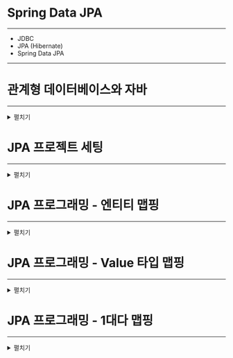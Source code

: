 # Spring Data JPA
---

- JDBC
- JPA (Hibernate)
- Spring Data JPA

---

# 관계형 데이터베이스와 자바
---

<details>
    <summary>펼치기</summary>

> 기본키나 외래키를 이용하여 데이터들을 식별하고 무결성을 관리

## 패러다임 불일치
---

> 객체를 릴레이션에 맵핑하려니 발생하는 문제들과 해결책

### 밀도(Granulartty) 문제

- 객체
    - 다양한 크기의 객체를 만들 수 있음
    - 커스텀한 타입 만들기 쉬움
- 릴레이션
    - 테이블
    - 기본 데이터 타입(User Define Type은 비추)

### 서브타입(SubType) 문제

- 객체
    - 상속 구조 만들기 쉬움
    - 다형성
- 릴레이션
    - 테이블 상속이라는게 없음
    - 상속 기능을 구현했다 하더라도 표준 기술이 아님
    - 다형적인 관계를 표현할 방법이 없음

### 식별성(Identity) 문제

- 객체
    - 레퍼런스 동일성(==)
    - 인스턴스 동일성(equals() 메서드)
- 릴레이션
    - 주키(Primary key)

### 관계(Association) 문제

- 객체
    - 객체 레퍼런스로 관계 표현
    - 근본적으로 "방향"이 존재
    - 다대다 관계를 가질 수 있음
- 릴레이션
    - 외래키(Foreign key)로 관계 표현
    - "방향"이라는 의미가 없음(Join으로 아무거나 묶음)
    - 태생적으로 다대다 관계를 못만들고, 조인 테이블 또는 링크 테이블을 사용해서 두개의 1대 다 관계로 풀어야함

### 데이터 네비게이션(Navigation)의 문제

- 객체
    - 레퍼런스를 이용해서 다른 객체로 이동 가능
    - 콜랙션을 순회할 수도 있음
- 릴레이션
    - 데이터는 요청을 적게 할 수록 성능이 좋음(그래서 Join을 사용)
    - 한번에 너무 많이 가져오는 것도 문제
    - lazy loading도 문제 (n + 1 select)
</details>


# JPA 프로젝트 세팅
---

<details>
    <summary>펼치기</summary>

- 프로젝트 환경
    - IntelliJ
    - JAVA 11
    - Gradle
    - Mysql
    - Docker

### 도커 세팅

> docker run -d -p 3316:3306 -e MYSQL_ROOT_PASSWORD=`<PASSWORD>` --name mysql mysql:latest --character-set-server=utf8mb4 --collation-server=utf8mb4_unicode_ci

### 의존성 추가

> implementation 'org.springframework.boot:spring-boot-starter-data-jpa'
> implementation group: 'mysql', name: 'mysql-connector-java', version: '8.0.24'

-> 의존성 추가하면 하이버네이트도 추가됨

### application.yml

```yaml
spring:
  datasource:
    url: jdbc:mysql://localhost:3316/springdata
    username: root
    password: 패스워드
    driver-class-name: com.mysql.cj.jdbc.Driver

  jpa:
    hibernate:
      ddl-auto: create # 개발할때만 사용하는게 좋음
```

### Account Entity

```java
package kr.spring.jpa;

import javax.persistence.Entity;
import javax.persistence.GeneratedValue;
import javax.persistence.Id;

@Entity // 해당 클래스가 데이터베이스에 맵핑 된다고 알려주는 어노테이션
public class Account {

    @Id // 주 키에 맵핑
    @GeneratedValue // 값을 자동으로 생성
    private Long id;

    private String username;

    private String password;

    public Long getId() {
        return id;
    }

    public void setId(Long id) {
        this.id = id;
    }

    public String getUsername() {
        return username;
    }

    public void setUsername(String username) {
        this.username = username;
    }

    public String getPassword() {
        return password;
    }

    public void setPassword(String password) {
        this.password = password;
    }
}
```

### JpaRunner

```java
@Component
@Transactional
public class JpaRunner implements ApplicationRunner {

    @PersistenceContext
    EntityManager entityManager; // 영속성 컨텍스트에 접근 및 관리 가능한 인터페이스 제공

    @Override
    public void run(ApplicationArguments args) throws Exception {
        Account account = new Account();
        account.setUsername("TEST");
        account.setPassword("PASSWORD");

        Session session = entityManager.unwrap(Session.class);
        session.save(account);

        // entityManager.persist(account); // 엔티티를 영속성 컨텍스트에 저장
    }
}
```

</details>


# JPA 프로그래밍 - 엔티티 맵핑
---

<details>
    <summary>펼치기</summary>

- @Entity
    - 객체 세상에서 부르는 이름
    - 보통 클래스와 같은 이름을 사용하기 때문에 값을 변경하지 않음
    - 엔티티의 이름은 JQL에서 쓰임
- @Table
    - 릴레이션 세상에서 부르는 이름
    - @Entity의 이름이 기본값
    - 테이블의 이름은 SQL에서 쓰임
- @Id
    - 엔티티의 주키를 맵핑할 때 사용
    - 자바의 모든 Primitive 타입과 그 랩퍼 타입을 사용할 수 있음
        - Date랑 BigDecimal, BigInteger도 사용 가능
    - 복합키를 만드는 맵핑하는 방법도 있지만 그건 논외
- @GeneratedValue
    - 주키의 생성 방법을 맵핑하는 애노테이션
    - 생성 전략과 생성기를 설정
        - 기본 전략은 AUTO : 사용하는 DB에 따라 적절한 전략 선택
        - TABLE, SEQUENCE, IDENTITY 중 하나
- Column
    - 컬럼에 대한 설정
        - unique
        - nullable
        - length
        - ...
- Temporal
    - JPA 2.1까지는 Date와 Calendar까지 지원 추후 지원은 확인해봐야 함 
- Transient
    - 컬럼으로 맵핑하고 싶지 않은 멤버 변수에 사용


### 예제

```java
@Entity // 해당 클래스가 데이터베이스에 맵핑 된다고 알려주는 어노테이션
public class Account {

    @Id // 주 키에 맵핑
    @GeneratedValue // 값을 자동으로 생성
    private Long id;

    @Column(nullable = false, unique = true)
    private String username;

    private String password;

    @Temporal(TemporalType.TIMESTAMP)
    private Date created = new Date();

    @Transient
    private String yes;

    @Transient
    private String no;

    public Long getId() {
        return id;
    }

    public void setId(Long id) {
        this.id = id;
    }

    public String getUsername() {
        return username;
    }

    public void setUsername(String username) {
        this.username = username;
    }

    public String getPassword() {
        return password;
    }

    public void setPassword(String password) {
        this.password = password;
    }
}
```

-> application.yml에 jpa 설정을 `show-sql: true` 이거로 주면 쿼리문이 보임
</details>

# JPA 프로그래밍 - Value 타입 맵핑
---

<details>
    <summary>펼치기</summary>

### 엔티티 타입과 Value 타입 구분

- 식별자가 있어야 하는가 (엔티티)
- 독립적으로 존재해야 하는가 (엔티티)
- 종속적이면 Value 타입

### Value 타입 종류

- 기본 타입(String, Date, Boolean, ...)
- Composite Value 타입
- Collection Value 타입
    - 기본 타입의 콜렉션
    - 컴포짓 타입의 콜렉션

### Composite Value 기본 예제

```java
@Embeddable
public class Address {

    private String street;

    private String city;

    private String state;

    private String zipCode;
}
```

**Entity에 멤버 변수 추가**

```java
    @Embedded
    private Address address;
```

**같은 타입이 존재할 때 Override**

```java
    @Embedded
    @AttributeOverrides({
            @AttributeOverride(name = "street", column = @Column(name = "home.street"))
    })
    private Address address;
```

</details>

# JPA 프로그래밍 - 1대다 맵핑
---

<details>
    <summary>펼치기</summary>

- 관계에는 항상 두 엔티티가 존재
    - 둘 중 하나는 그 관계의 주인(Owning)
    - 다른쪽은 종속(non-owning)
    - 해당 관계의 반대쪽 레퍼런스를 가지고 있는 쪽이 주인
- 단뱡향에서의 관계의 주인은 명확


### Study Entity 생성 (단방향 N:1)

```java
@Entity
public class Study {

    @Id
    @GeneratedValue
    private Long id;

    private String name;

    @ManyToOne // 단방향 N:1 관계
    private Account owner;

    public Account getOwner() {
        return owner;
    }

    public void setOwner(Account owner) {
        this.owner = owner;
    }

    public Long getId() {
        return id;
    }

    public void setId(Long id) {
        this.id = id;
    }

    public String getName() {
        return name;
    }

    public void setName(String name) {
        this.name = name;
    }
}
```

### Account Entity 수정 (단방향 1:N)

-> Study Entity의 관계관련 멤버 변수 지움

```java
    @OneToMany // 단뱡향 1:N
    private Set<Study> studies = new HashSet<>();
```

### 양방향

- ManyToOne을 가지고 있는쪽이 주인
- OneToMany(mappedBy)
- 주인한테 관계를 설정해야 DB에 반영

-> Study와 Account 관계관련 멤버 변수 입력

```java
    @ManyToOne
    private Account owner;
```

```java
    @OneToMany(mappedBy = "owner")
    private Set<Study> studies = new HashSet<>();
```

양방향일때는 양쪽다 관계에 대해 넣어줘야함(주인은 필수 종속된 쪽은 옵셔널)

```java
account.getStudies().add(study);
study.setOwner(account); // 필수 (주인)
```


</details>